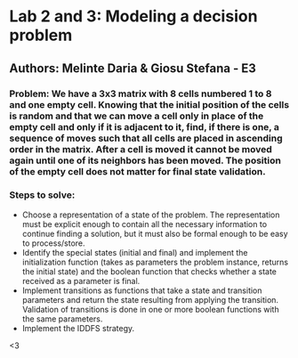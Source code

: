 # Lab 2 and 3: Modeling a decision problem

## Authors: Melinte Daria & Giosu Stefana - E3

### Problem: We have a 3x3 matrix with 8 cells numbered 1 to 8 and one empty cell. Knowing that the initial position of the cells is random and that we can move a cell only in place of the empty cell and only if it is adjacent to it, find, if there is one, a sequence of moves such that all cells are placed in ascending order in the matrix. After a cell is moved it cannot be moved again until one of its neighbors has been moved. The position of the empty cell does not matter for final state validation.


### Steps to solve:

- Choose a representation of a state of the problem. The representation must be explicit enough to contain all the necessary information to continue finding a solution, but it must also be formal enough to be easy to process/store.
- Identify the special states (initial and final) and implement the initialization function (takes as parameters the problem instance, returns the initial state) and the boolean function that checks whether a state received as a parameter is final.
- Implement transitions as functions that take a state and transition parameters and return the state resulting from applying the transition. Validation of transitions is done in one or more boolean functions with the same parameters.
- Implement the IDDFS strategy.


<3